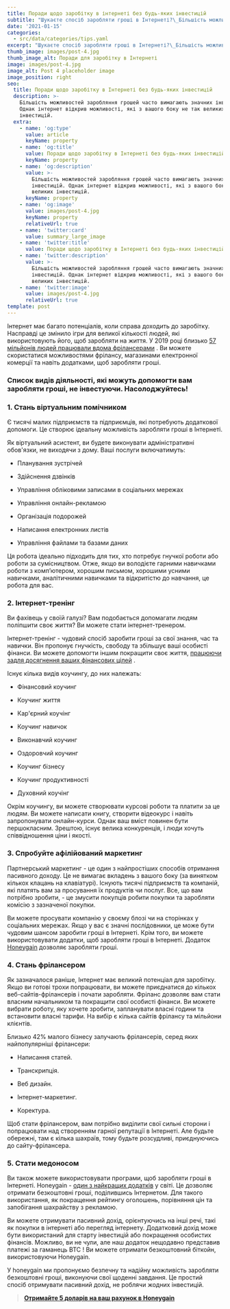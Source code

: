 ```yaml
---
title: Поради щодо заробітку в інтернеті без будь-яких інвестицій
subtitle: "Шукаєте спосіб заробляти гроші в Інтернеті?\_Більшість можливостей заробляння грошей часто вимагають значних інвестицій. Однак інтернет відкрив можливості, які з вашого боку не так великих інвестицій."
date: '2021-01-15'
categories:
  - src/data/categories/tips.yaml
excerpt: "Шукаєте спосіб заробляти гроші в Інтернеті?\_Більшість можливостей заробляння грошей часто вимагають значних інвестицій. Однак інтернет відкрив можливості, які з вашого боку не так великих інвестицій."
thumb_image: images/post-4.jpg
thumb_image_alt: Поради для заробітку в Інтернеті
image: images/post-4.jpg
image_alt: Post 4 placeholder image
image_position: right
seo:
  title: Поради щодо заробітку в Інтернеті без будь-яких інвестицій
  description: >-
    Більшість можливостей заробляння грошей часто вимагають значних інвестицій.
    Однак інтернет відкрив можливості, які з вашого боку не так великих
    інвестицій.
  extra:
    - name: 'og:type'
      value: article
      keyName: property
    - name: 'og:title'
      value: Поради щодо заробітку в Інтернеті без будь-яких інвестицій
      keyName: property
    - name: 'og:description'
      value: >-
        Більшість можливостей заробляння грошей часто вимагають значних
        інвестицій. Однак інтернет відкрив можливості, які з вашого боку не так
        великих інвестицій.
      keyName: property
    - name: 'og:image'
      value: images/post-4.jpg
      keyName: property
      relativeUrl: true
    - name: 'twitter:card'
      value: summary_large_image
    - name: 'twitter:title'
      value: Поради щодо заробітку в Інтернеті без будь-яких інвестицій
    - name: 'twitter:description'
      value: >-
        Більшість можливостей заробляння грошей часто вимагають значних
        інвестицій. Однак інтернет відкрив можливості, які з вашого боку не так
        великих інвестицій.
    - name: 'twitter:image'
      value: images/post-4.jpg
      relativeUrl: true
template: post
---
```

Інтернет має багато потенціалів, коли справа доходить до заробітку. Насправді це змінило ігри для великої кількості людей, які використовують його, щоб заробляти на життя. У 2019 році близько [57 мільйонів людей працювали вдома фрілансерами](https://ddiy.co/freelance-statistics/) . Ви можете скористатися можливостями фрілансу, магазинами електронної комерції та навіть додатками, щоб заробляти гроші.

### Список видів діяльності, які можуть допомогти вам заробляти гроші, не інвестуючи. Насолоджуйтесь!

### **1. Стань віртуальним помічником**

Є тисячі малих підприємств та підприємців, які потребують додаткової допомоги. Це створює ідеальну можливість заробляти гроші в Інтернеті.

Як віртуальний асистент, ви будете виконувати адміністративні обов'язки, не виходячи з дому. Ваші послуги включатимуть:

*   Планування зустрічей

*   Здійснення дзвінків

*   Управління обліковими записами в соціальних мережах

*   Управління онлайн-рекламою

*   Організація подорожей

*   Написання електронних листів

*   Управління файлами та базами даних

Ця робота ідеально підходить для тих, хто потребує гнучкої роботи або роботи за сумісництвом. Отже, якщо ви володієте гарними навичками роботи з комп’ютером, хорошим письмом, хорошими усними навичками, аналітичними навичками та відкритістю до навчання, це робота для вас.

### **2. Інтернет-тренінг**

Ви фахівець у своїй галузі? Вам подобається допомагати людям поліпшити своє життя? Ви можете стати інтернет-тренером.

Інтернет-тренінг - чудовий спосіб заробити гроші за свої знання, час та навички. Він пропонує гнучкість, свободу та збільшує ваші особисті фінанси. Ви можете допомогти іншим покращити своє життя, [працюючи задля досягнення ваших фінансових цілей](http://bit.ly/3bvbbwy) .

Існує кілька видів коучингу, до них належать:

*   Фінансовий коучинг

*   Коучинг життя

*   Кар'єрний коучінг

*   Коучинг навичок

*   Виконавчий коучинг

*   Оздоровчий коучинг

*   Коучинг бізнесу

*   Коучинг продуктивності

*   Духовний коучінг

Окрім коучингу, ви можете створювати курсові роботи та платити за це людям. Ви можете написати книгу, створити відеокурс і навіть запропонувати онлайн-курси. Однак ваш вміст повинен бути першокласним. Зрештою, існує велика конкуренція, і люди хочуть співвідношення ціни і якості.

### **3. Спробуйте афілійований маркетинг**

Партнерський маркетинг - це один з найпростіших способів отримання пасивного доходу. Це не вимагає вкладень з вашого боку (за винятком кількох клацань на клавіатурі). Існують тисячі підприємств та компаній, які платять вам за просування їх продуктів чи послуг. Все, що вам потрібно зробити, - це змусити покупців робити покупки та заробляти комісію з зазначеної покупки.

Ви можете просувати компанію у своєму блозі чи на сторінках у соціальних мережах. Якщо у вас є значні послідовники, це може бути чудовим шансом заробити гроші в Інтернеті. Крім того, ви можете використовувати додатки, щоб заробляти гроші в Інтернеті. Додаток [Honeygain](http://bit.ly/3bvbbwy) дозволяє заробляти гроші.

### **4. Стань фрілансером**

Як зазначалося раніше, Інтернет має великий потенціал для заробітку. Якщо ви готові трохи попрацювати, ви можете приєднатися до кількох веб-сайтів-фрілансерів і почати заробляти. Фріланс дозволяє вам стати власним начальником та покращити свої особисті фінанси. Ви можете вибрати роботу, яку хочете зробити, запланувати власні години та встановити власні тарифи. На вибір є кілька сайтів фрілансу та мільйони клієнтів.

Близько 42% малого бізнесу залучають фрілансерів, серед яких найпопулярніші фрілансери:

*   Написання статей.

*   Транскрипція.

*   Веб дизайн.

*   Інтернет-маркетинг.

*   Коректура.

Щоб стати фрілансером, вам потрібно виділити свої сильні сторони і попрацювати над створенням гарної репутації в Інтернеті. Але будьте обережні, там є кілька шахраїв, тому будьте розсудливі, приєднуючись до сайту-фрілансера.

### **5. Стати медоносом**

Ви також можете використовувати програми, щоб заробляти гроші в Інтернеті. Honeygain - [один з найкращих додатків](http://bit.ly/3bvbbwy)  у світі. Це дозволяє отримати безкоштовні гроші, поділившись Інтернетом. Для такого використання, як покращення рейтингу оголошень, порівняння цін та запобігання шахрайству з рекламою.

Ви можете отримувати пасивний дохід, орієнтуючись на інші речі, такі як покупки в інтернеті або перегляд інтернету. Додатковий дохід може бути використаний для старту інвестицій або покращення особистих фінансів. Можливо, ви не чули, але наш додаток нещодавно представив платежі за гаманець BTC ! Ви можете отримати безкоштовний біткойн, використовуючи Honeygain.

У honeygain ми пропонуємо безпечну та надійну можливість заробляти безкоштовні гроші, виконуючи свої щоденні завдання. Це простий спосіб отримувати пасивний дохід, не роблячи жодних інвестицій.

> [**Отримайте 5 доларів на ваш рахунок в  Honeygain**](http://bit.ly/3bvbbwy)
